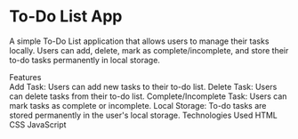 # To-Do List App


A simple To-Do List application that allows users to manage their tasks locally. Users can add, delete, mark as complete/incomplete, and store their to-do tasks permanently in local storage.

Features<br>
Add Task: Users can add new tasks to their to-do list.
Delete Task: Users can delete tasks from their to-do list.
Complete/Incomplete Task: Users can mark tasks as complete or incomplete.
Local Storage: To-do tasks are stored permanently in the user's local storage.
Technologies Used
HTML
CSS
JavaScript
